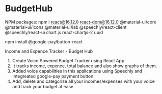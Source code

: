 # BudgetHub

NPM packages: npm i react@16.12.0 react-dom@16.12.0 @material-ui/core @material-ui/icons @material-ui/lab @speechly/react-client @speechly/react-ui chart.js react-chartjs-2 uuid

npm install @google-pay/button-react

Income and Expence Tracker - Budget Hub

1) Create Voice Powered Budget Tracker using React App.
3) It tracks income, expence, total balance and also show graphs of them.
4) Added voice capabilities in this applications using Speechly and Integreated google-pay payment button.
5) Add, delete and categorize all your incomes/expenses with your voice and track your budget at ease.
